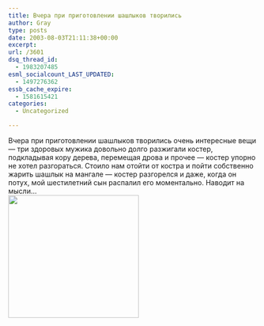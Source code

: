 ```yaml
---
title: Вчера при приготовлении шашлыков творились
author: Gray
type: posts
date: 2003-08-03T21:11:38+00:00
excerpt:
url: /3601
dsq_thread_id:
  - 1983207485
esml_socialcount_LAST_UPDATED:
  - 1497276362
essb_cache_expire:
  - 1581615421
categories:
  - Uncategorized

---
```








Вчера при приготовлении шашлыков творились очень интересные вещи &#8212; три здоровых мужика довольно долго разжигали костер, подкладывая кору дерева, перемещая дрова и прочее &#8212; костер упорно не хотел разгораться. Стоило нам отойти от костра и пойти собственно жарить шашлык на мангале &#8212; костер разгорелся и даже, когда он потух, мой шестилетний сын распалил его моментально. Наводит на мысли&#8230;  
<img src="https://i0.wp.com/www.searchengines.ru/blog/images/fire1.jpg?resize=264%2C248" width="264" height="248" alt="" border="0" data-recalc-dims="1" />
